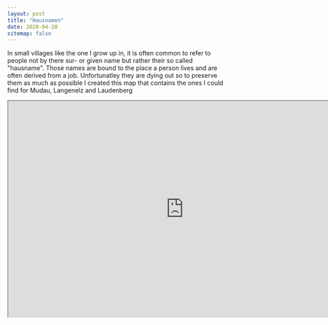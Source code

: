 ```yaml
---
layout: post
title: "Hausnamen"
date: 2020-04-28
sitemap: false
---
```



In small villages like the one I grow up in, it is often common to refer to people not by there sur- or given name but rather their so called "hausname". Those names are bound to the place a person lives and are often derived from a job. Unfortunatley they are dying out so to preserve them as much as possible I created this map that contains the ones I could find for Mudau, Langenelz and Laudenberg


<iframe src="https://www.google.com/maps/d/embed?mid=1witWPze5PWBg_l37o1TfOymWuv_S6js8" width="800" height="494"></iframe>


